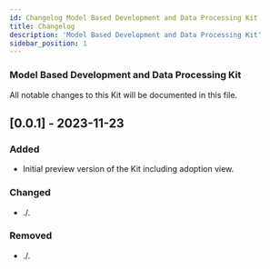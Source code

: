 ```yaml
---
id: Changelog Model Based Development and Data Processing Kit
title: Changelog
description: 'Model Based Development and Data Processing Kit'
sidebar_position: 1
---
```


<!--
TODO: Img reference is broken
![Model Based Development and Data Processing Kit banner](@site/static/img/doc-mdp_header-minified.png)
-->

### Model Based Development and Data Processing Kit

All notable changes to this Kit will be documented in this file.


## [0.0.1] - 2023-11-23

### Added

- Initial preview version of the Kit including adoption view.

### Changed

- ./.

### Removed

- ./.
